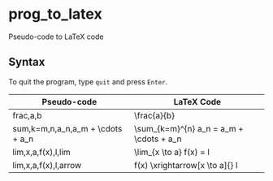 # prog_to_latex
Pseudo-code to LaTeX code

## Syntax 
To quit the program, type `quit` and press `Enter`.  

|Pseudo-code|LaTeX Code|
|-|-|
|frac,a,b|\frac{a}{b}|
|sum,k=m,n,a_n,a_m + \cdots + a_n|\sum_{k=m}^{n} a_n = a_m + \cdots + a_n|
|lim,x,a,f(x),l,lim|\lim_{x \to a} f(x) = l 
|lim,x,a,f(x),l,arrow|f(x) \xrightarrow[x \to a]{} l